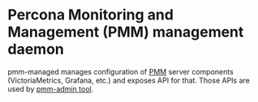 # Percona Monitoring and Management (PMM) management daemon

pmm-managed manages configuration of [PMM](https://www.percona.com/doc/percona-monitoring-and-management/index.html)
server components (VictoriaMetrics, Grafana, etc.) and exposes API for that. Those APIs are used by
[pmm-admin tool](https://github.com/percona/pmm-admin).

